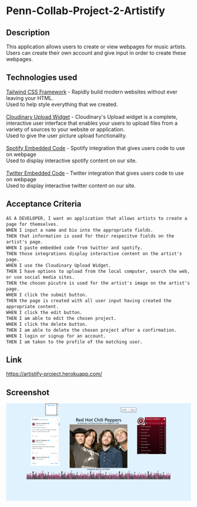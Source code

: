 # Penn-Collab-Project-2-Artistify
## Description
This application allows users to create or view webpages for music artists. Users can create their own account and give input in order to create these webpages.

## Technologies used
[Tailwind CSS Framework](https://tailwindcss.com/) - Rapidly build modern websites without ever leaving your HTML.\
Used to help style everything that we created.\
\
[Cloudinary Upload Widget](https://cloudinary.com/documentation/upload_widget) - Cloudinary's Upload widget is a complete, interactive user interface that enables your users to upload files from a variety of sources to your website or application.\
Used to give the user picture upload functionality.\
\
[Spotify Embedded Code](https://developer.spotify.com/documentation/widgets/generate/embed/) - Spotify integration that gives users code to use on webpage\
Used to display interactive spotify content on our site.\
\
[Twitter Embedded Code](https://developer.spotify.com/documentation/widgets/generate/embed/) - Twitter integration that gives users code to use on webpage\
Used to display interactive twitter content on our site.

## Acceptance Criteria
```
AS A DEVELOPER, I want an application that allows artists to create a page for themselves.
WHEN I input a name and bio into the appropriate fields.
THEN that information is used for their respecitve fields on the artist's page.
WHEN I paste embedded code from twitter and spotify.
THEN those integrations display interactive content on the artist's page.
WHEN I use the Cloudinary Upload Widget.
THEN I have options to upload from the local computer, search the web, or use social media sites.
THEN the chosen picutre is used for the artist's image on the artist's page.
WHEN I click the submit button.
THEN the page is created with all user input having created the appropriate content.
WHEN I click the edit button.
THEN I am able to edit the chosen project.
WHEN I click the delete button.
THEN I am able to delete the chosen project after a confirmation.
WHEN I login or signup for an account.
THEN I am taken to the profile of the matching user.
```

## Link
https://artistify-project.herokuapp.com/

## Screenshot
![Screenshot of deployed application](./assets/images/artistify-screenshot.png)